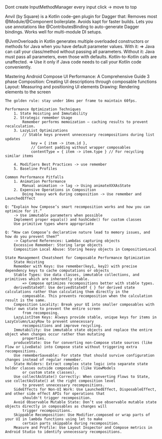 Dont create InputMethodManager every input click -> move to top

Anvil (by Square) is a Kotlin code-gen plugin for Dagger that:
	Removes most @Module/@Component boilerplate.
	Avoids kapt for faster builds.
	Lets you use annotations like @ContributesBinding to auto-generate Dagger bindings.
	Works well for multi-module DI setups.

@JvmOverloads in Kotlin generates multiple overloaded constructors or methods for Java when you have default parameter values.
	With it: => Java can call your class/method without passing all parameters.
	Without it:
 		Java must pass all parameters, even those with defaults.
 		Kotlin-to-Kotlin calls are unaffected.
	=> Use it only if Java code needs to call your Kotlin code conveniently.

Mastering Android Compose UI Performance: A Comprehensive Guide
	3 phase
		Composition: Creating UI descriptions through composable functions
		Layout: Measuring and positioning UI elements
		Drawing: Rendering elements to the screen

	The golden rule: stay under 16ms per frame to maintain 60fps.

	Performance Optimization Techniques
		1. State Hoisting and Immutability
		2. Strategic remember Usage
			Remember performs memoization — caching results to prevent recalculation.
		3. LazyList Optimizations
			// Stable keys prevent unnecessary recompositions during list updates
        		key = { item -> item.id },
        		// Content padding without wrapper composables
        		contentType = { item -> item.type } // For recycling similar items

		4. Modifiers Best Practices -> use remember 
		5. Baseline Profiles

	Common Performance Pitfalls
		1. Animation Performance
			Manual animation -> lag -> Using animateXXXAsState
		2. Expensive Operations in Composition
			Doing heavy work during composition -> Use remember and LaunchedEffect

	Q: “Explain how Compose’s smart recomposition works and how you can optimize for it.”
		-> Use immutable parameters when possible
		Implement proper equals() and hashCode() for custom classes
		Use primitive types where appropriate

	Q: “How can Compose’s declarative nature lead to memory issues, and how do you prevent them?”
		-> Captured References: Lambdas capturing objects
		Excessive Remember: Storing large objects
		Composition Local Abuse: Storing heavy objects in CompositionLocal

	State Management Cheatsheet for Composable Performance Optimization
		State Hoisting
		Remember with Keys: Use remember(key1, key2) with precise dependency keys to cache computations or objects
		Stable Types: Use data classes, immutable collections, and primitives which are inherently stable. 
			=> Compose optimizes recompositions better with stable types.	
		derivedStateOf: Use derivedStateOf { } for derived state calculations rather than calculating them directly in the 
			composable. This prevents recomposition when the calculation result is the same.
		Composition Locality: Break your UI into smaller composables with their own state to prevent the entire screen 
			from recomposing.
		LazyListItem Keys: Always provide stable, unique keys for items in LazyColumn/LazyRow to prevent unnecessary 
			recompositions and improve recycling.
		Immutability: Use immutable state objects and replace the entire object when changes occur rather than mutating 
			properties.
		produceState: Use for converting non-Compose state sources (like Flow or LiveData) into Compose state without triggering extra recompositions.
		Use rememberSaveable: For state that should survive configuration changes instead of regular remember.
		State Holders: Extract complex state logic into separate state holder classes outside composables (like ViewModels 
			or custom state classes).
		Use collectAsState() Correctly: When converting Flows to State, use collectAsState() at the right composition level 
			to prevent unnecessary recompositions.
		SideEffects for Non-UI Work: Use LaunchedEffect, DisposableEffect, and other side effect APIs for operations that 
			shouldn't trigger recomposition.
		Avoid Observable Mutable State: Don’t use observable mutable state objects directly in composables as changes will 
			trigger recompositions.
		Skippable Recomposition: Use Modifier.composed or wrap parts of your UI in lambda functions using let to make 
			certain parts skippable during recomposition.
		Measure and Profile: Use Layout Inspector and Compose metrics in Android Studio to identify unnecessary recompositions.
		